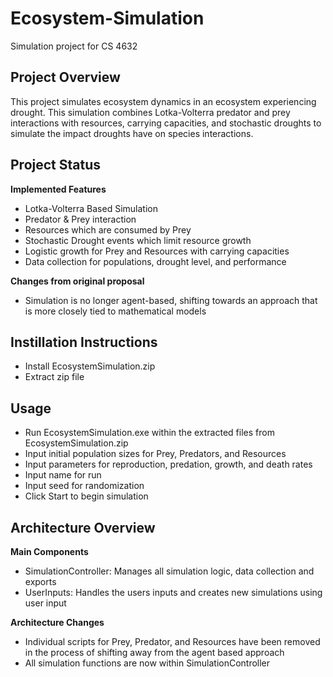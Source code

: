 # Ecosystem-Simulation
Simulation project for CS 4632

## Project Overview
This project simulates ecosystem dynamics in an ecosystem experiencing drought. This simulation combines Lotka-Volterra predator and prey interactions with resources, carrying capacities, and stochastic droughts to simulate the impact droughts have on species interactions.

## Project Status

**Implemented Features**
- Lotka-Volterra Based Simulation
- Predator & Prey interaction
- Resources which are consumed by Prey
- Stochastic Drought events which limit resource growth
- Logistic growth for Prey and Resources with carrying capacities
- Data collection for populations, drought level, and performance

**Changes from original proposal**
- Simulation is no longer agent-based, shifting towards an approach that is more closely tied to mathematical models

## Instillation Instructions
- Install EcosystemSimulation.zip
- Extract zip file

## Usage
- Run EcosystemSimulation.exe within the extracted files from EcosystemSimulation.zip
- Input initial population sizes for Prey, Predators, and Resources
- Input parameters for reproduction, predation, growth, and death rates
- Input name for run
- Input seed for randomization
- Click Start to begin simulation

## Architecture Overview
**Main Components**
- SimulationController: Manages all simulation logic, data collection and exports
- UserInputs: Handles the users inputs and creates new simulations using user input

**Architecture Changes**
- Individual scripts for Prey, Predator, and Resources have been removed in the process of shifting away from the agent based approach
- All simulation functions are now within SimulationController
